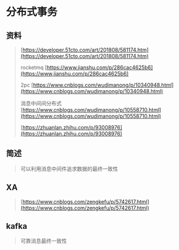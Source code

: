 # 分布式事务

## 资料

> [https://developer.51cto.com/art/201808/581174.htm](https://developer.51cto.com/art/201808/581174.htm)
>
> rocketmq [https://www.jianshu.com/p/286cac4625b6](https://www.jianshu.com/p/286cac4625b6)
>
> 2pc [https://www.cnblogs.com/wudimanong/p/10340948.html](https://www.cnblogs.com/wudimanong/p/10340948.html)
>
> 消息中间间分布式 [https://www.cnblogs.com/wudimanong/p/10558710.html](https://www.cnblogs.com/wudimanong/p/10558710.html)
>
> [https://zhuanlan.zhihu.com/p/93008976](https://zhuanlan.zhihu.com/p/93008976)

## 简述

> 可以利用消息中间件追求数据的最终一致性

## XA

> [https://www.cnblogs.com/zengkefu/p/5742617.html](https://www.cnblogs.com/zengkefu/p/5742617.html)

## kafka

> 可靠消息最终一致性



